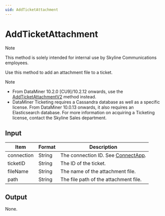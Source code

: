 ```yaml
---
uid: AddTicketAttachment
---
```


# AddTicketAttachment

> [!NOTE]
> This method is solely intended for internal use by Skyline Communications employees.

Use this method to add an attachment file to a ticket.

> [!NOTE]
>
> - From DataMiner 10.2.0 [CU9]/10.2.12 onwards, use the [AddTicketAttachmentV2](xref:AddTicketAttachmentV2) method instead.
> - DataMiner Ticketing requires a Cassandra database as well as a specific license. From DataMiner 10.0.13 onwards, it also requires an Elasticsearch database. For more information on acquiring a Ticketing license, contact the Skyline Sales department.

## Input

| Item       | Format | Description                                          |
|------------|--------|------------------------------------------------------|
| connection | String | The connection ID. See [ConnectApp](xref:ConnectApp). |
| ticketID   | String | The ID of the ticket.                                |
| fileName   | String | The name of the attachment file.                     |
| path       | String | The file path of the attachment file.                |

## Output

None.
